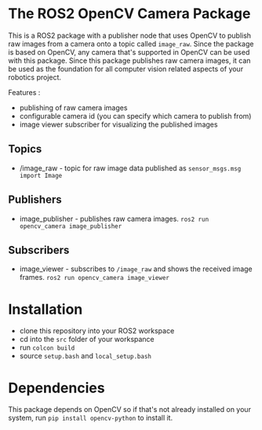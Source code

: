 # The ROS2 OpenCV Camera Package
This is a ROS2 package with a publisher node that uses OpenCV to 
publish raw images from a camera onto a topic called `image_raw`.
Since the package is based on OpenCV, any camera that's supported 
in OpenCV can be used with this package. Since this package publishes raw camera images, it can be used as the foundation for all computer vision related aspects of your robotics project.

Features : 
- publishing of raw camera images
- configurable camera id (you can specify which camera to publish from)
- image viewer subscriber for visualizing the published images

## Topics

- /image_raw - topic for raw image data published as `sensor_msgs.msg import Image`

## Publishers

- image_publisher - publishes raw camera images. `ros2 run opencv_camera image_publisher`

## Subscribers

- image_viewer - subscribes to `/image_raw` and shows the received image frames. `ros2 run opencv_camera image_viewer`

# Installation
- clone this repository into your ROS2 workspace
- cd into the `src` folder of your workspance
- run `colcon build`
- source `setup.bash` and `local_setup.bash`

# Dependencies
This package depends on OpenCV so if that's not already installed on your system, run `pip install opencv-python` to install it.
